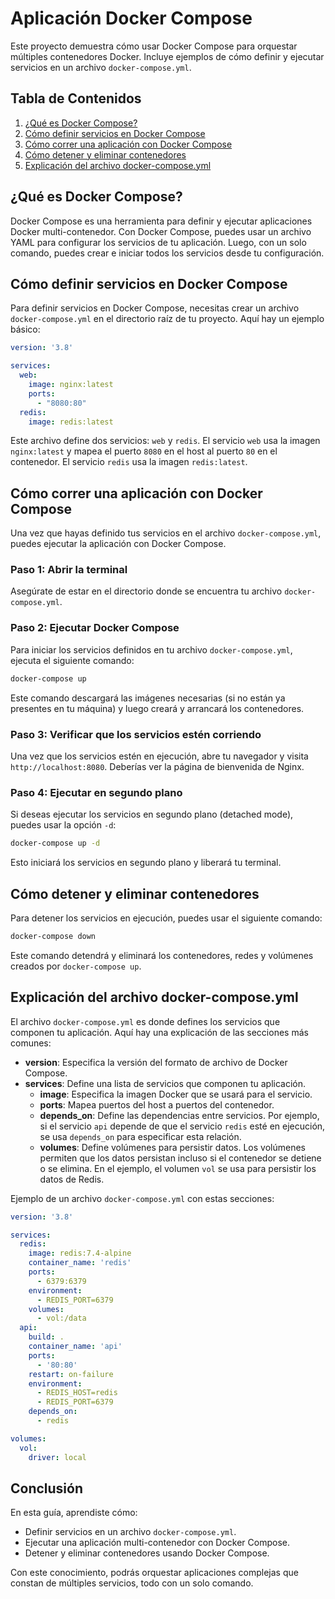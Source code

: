 # Aplicación Docker Compose

Este proyecto demuestra cómo usar Docker Compose para orquestar múltiples contenedores Docker. Incluye ejemplos de cómo definir y ejecutar servicios en un archivo `docker-compose.yml`.

## Tabla de Contenidos

1. [¿Qué es Docker Compose?](#qué-es-docker-compose)
2. [Cómo definir servicios en Docker Compose](#cómo-definir-servicios-en-docker-compose)
3. [Cómo correr una aplicación con Docker Compose](#cómo-correr-una-aplicación-con-docker-compose)
4. [Cómo detener y eliminar contenedores](#cómo-detener-y-eliminar-contenedores)
5. [Explicación del archivo docker-compose.yml](#explicación-del-archivo-docker-composeyml)

## ¿Qué es Docker Compose?

Docker Compose es una herramienta para definir y ejecutar aplicaciones Docker multi-contenedor. Con Docker Compose, puedes usar un archivo YAML para configurar los servicios de tu aplicación. Luego, con un solo comando, puedes crear e iniciar todos los servicios desde tu configuración.

## Cómo definir servicios en Docker Compose

Para definir servicios en Docker Compose, necesitas crear un archivo `docker-compose.yml` en el directorio raíz de tu proyecto. Aquí hay un ejemplo básico:

```yaml
version: '3.8'

services:
  web:
    image: nginx:latest
    ports:
      - "8080:80"
  redis:
    image: redis:latest
```

Este archivo define dos servicios: `web` y `redis`. El servicio `web` usa la imagen `nginx:latest` y mapea el puerto `8080` en el host al puerto `80` en el contenedor. El servicio `redis` usa la imagen `redis:latest`.

## Cómo correr una aplicación con Docker Compose

Una vez que hayas definido tus servicios en el archivo `docker-compose.yml`, puedes ejecutar la aplicación con Docker Compose.

### Paso 1: Abrir la terminal

Asegúrate de estar en el directorio donde se encuentra tu archivo `docker-compose.yml`.

### Paso 2: Ejecutar Docker Compose

Para iniciar los servicios definidos en tu archivo `docker-compose.yml`, ejecuta el siguiente comando:

```bash
docker-compose up
```

Este comando descargará las imágenes necesarias (si no están ya presentes en tu máquina) y luego creará y arrancará los contenedores.

### Paso 3: Verificar que los servicios estén corriendo

Una vez que los servicios estén en ejecución, abre tu navegador y visita `http://localhost:8080`. Deberías ver la página de bienvenida de Nginx.

### Paso 4: Ejecutar en segundo plano

Si deseas ejecutar los servicios en segundo plano (detached mode), puedes usar la opción `-d`:

```bash
docker-compose up -d
```

Esto iniciará los servicios en segundo plano y liberará tu terminal.

## Cómo detener y eliminar contenedores

Para detener los servicios en ejecución, puedes usar el siguiente comando:

```bash
docker-compose down
```

Este comando detendrá y eliminará los contenedores, redes y volúmenes creados por `docker-compose up`.

## Explicación del archivo docker-compose.yml

El archivo `docker-compose.yml` es donde defines los servicios que componen tu aplicación. Aquí hay una explicación de las secciones más comunes:

- **version**: Especifica la versión del formato de archivo de Docker Compose.
- **services**: Define una lista de servicios que componen tu aplicación.
  - **image**: Especifica la imagen Docker que se usará para el servicio.
  - **ports**: Mapea puertos del host a puertos del contenedor.
  - **depends_on**: Define las dependencias entre servicios. Por ejemplo, si el servicio `api` depende de que el servicio `redis` esté en ejecución, se usa `depends_on` para especificar esta relación.
  - **volumes**: Define volúmenes para persistir datos. Los volúmenes permiten que los datos persistan incluso si el contenedor se detiene o se elimina. En el ejemplo, el volumen `vol` se usa para persistir los datos de Redis.

Ejemplo de un archivo `docker-compose.yml` con estas secciones:

```yaml
version: '3.8'

services:
  redis:
    image: redis:7.4-alpine
    container_name: 'redis'
    ports:
      - 6379:6379
    environment:
      - REDIS_PORT=6379
    volumes:
      - vol:/data
  api:
    build: .
    container_name: 'api'
    ports:
      - '80:80'
    restart: on-failure
    environment:
      - REDIS_HOST=redis
      - REDIS_PORT=6379
    depends_on:
      - redis

volumes:
  vol:
    driver: local
```

## Conclusión

En esta guía, aprendiste cómo:

- Definir servicios en un archivo `docker-compose.yml`.
- Ejecutar una aplicación multi-contenedor con Docker Compose.
- Detener y eliminar contenedores usando Docker Compose.

Con este conocimiento, podrás orquestar aplicaciones complejas que constan de múltiples servicios, todo con un solo comando.
